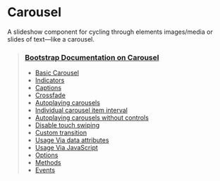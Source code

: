# Carousel


A slideshow component for cycling through elements images/media or slides of text—like a carousel.


> ### [Bootstrap Documentation on Carousel](https://getbootstrap.com/docs/5.3/components/carousel/)
> * [Basic Carousel](https://getbootstrap.com/docs/5.3/components/carousel/#basic-examples)
> * [Indicators](https://getbootstrap.com/docs/5.3/components/carousel/#indicators)
> * [Captions](https://getbootstrap.com/docs/5.3/components/carousel/#captions)
> * [Crossfade](https://getbootstrap.com/docs/5.3/components/carousel/#crossfade)
> * [Autoplaying carousels](https://getbootstrap.com/docs/5.3/components/carousel/#autoplaying-carousels)
> * [Individual carousel item interval](https://getbootstrap.com/docs/5.3/components/carousel/#individual-carousel-item-interval)
> * [Autoplaying carousels without controls](https://getbootstrap.com/docs/5.3/components/carousel/#autoplaying-carousels-without-controls)
> * [Disable touch swiping](https://getbootstrap.com/docs/5.3/components/carousel/#disable-touch-swiping)
> * [Custom transition](https://getbootstrap.com/docs/5.3/components/carousel/#custom-transition)
> * [Usage Via data attributes](https://getbootstrap.com/docs/5.3/components/carousel/#via-data-attributes)
> * [Usage Via JavaScript](https://getbootstrap.com/docs/5.3/components/carousel/#via-javascript)
> * [Options](https://getbootstrap.com/docs/5.3/components/carousel/#options)
> * [Methods](https://getbootstrap.com/docs/5.3/components/carousel/#methods)
> * [Events](https://getbootstrap.com/docs/5.3/components/carousel/#events)

